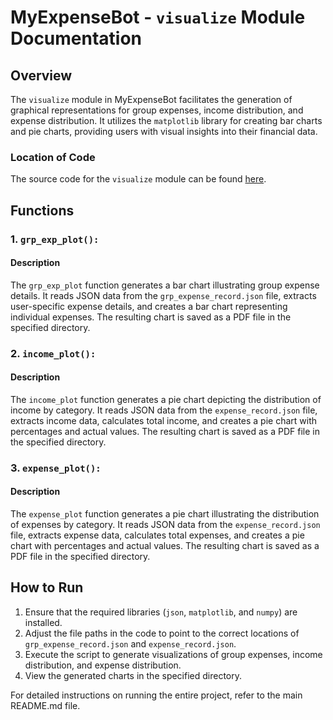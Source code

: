# MyExpenseBot - `visualize` Module Documentation

## Overview

The `visualize` module in MyExpenseBot facilitates the generation of graphical representations for group expenses, income distribution, and expense distribution. It utilizes the `matplotlib` library for creating bar charts and pie charts, providing users with visual insights into their financial data.

### Location of Code

The source code for the `visualize` module can be found [here](https://github.com/SoftwareEngg2024/SplitIT/blob/release/1.1/telebot_code/visualize.py).

## Functions

### 1. `grp_exp_plot():`

#### Description

The `grp_exp_plot` function generates a bar chart illustrating group expense details. It reads JSON data from the `grp_expense_record.json` file, extracts user-specific expense details, and creates a bar chart representing individual expenses. The resulting chart is saved as a PDF file in the specified directory.

### 2. `income_plot():`

#### Description

The `income_plot` function generates a pie chart depicting the distribution of income by category. It reads JSON data from the `expense_record.json` file, extracts income data, calculates total income, and creates a pie chart with percentages and actual values. The resulting chart is saved as a PDF file in the specified directory.

### 3. `expense_plot():`

#### Description

The `expense_plot` function generates a pie chart illustrating the distribution of expenses by category. It reads JSON data from the `expense_record.json` file, extracts expense data, calculates total expenses, and creates a pie chart with percentages and actual values. The resulting chart is saved as a PDF file in the specified directory.

## How to Run

1. Ensure that the required libraries (`json`, `matplotlib`, and `numpy`) are installed.
2. Adjust the file paths in the code to point to the correct locations of `grp_expense_record.json` and `expense_record.json`.
3. Execute the script to generate visualizations of group expenses, income distribution, and expense distribution.
4. View the generated charts in the specified directory.

For detailed instructions on running the entire project, refer to the main README.md file.
